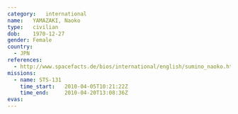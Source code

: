 ```yaml
---
category:	international
name:	YAMAZAKI, Naoko
type:	civilian
dob:	1970-12-27
gender:	Female
country:
  - JPN
references:
  - http://www.spacefacts.de/bios/international/english/sumino_naoko.htm
missions:
  - name: STS-131
    time_start:   2010-04-05T10:21:22Z
    time_end:     2010-04-20T13:08:36Z
evas:
---
```

